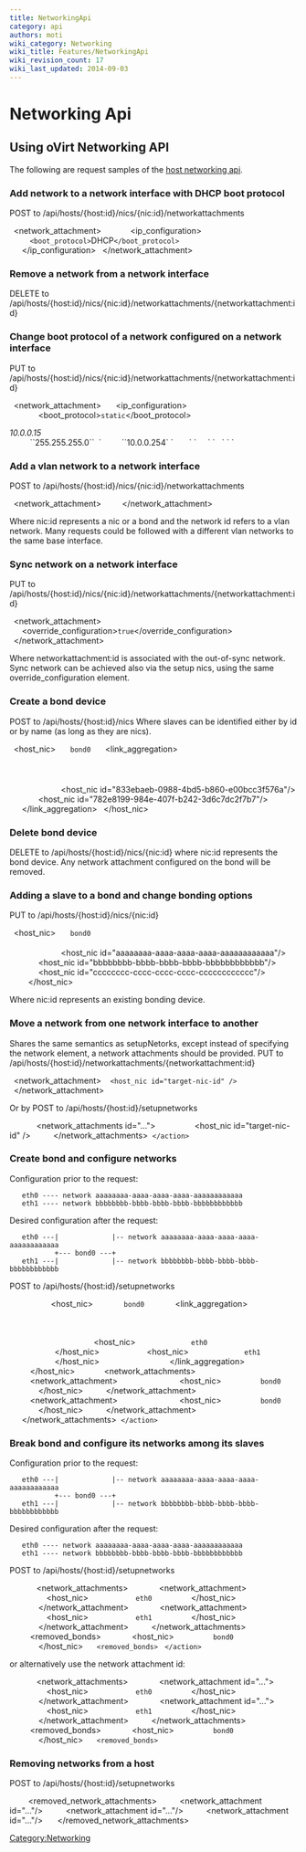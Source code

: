 ```yaml
---
title: NetworkingApi
category: api
authors: moti
wiki_category: Networking
wiki_title: Features/NetworkingApi
wiki_revision_count: 17
wiki_last_updated: 2014-09-03
---
```


# Networking Api

## Using oVirt Networking API

The following are request samples of the [host networking api](Features/HostNetworkingApi).

### Add network to a network interface with DHCP boot protocol

POST to /api/hosts/{host:id}/nics/{nic:id}/networkattachments

` `<network_attachment>
`   `<network id="..."/>
`   `<ip_configuration>
`     `<ipv4s>
`       `<ipv4>
               `<boot_protocol>`DHCP`</boot_protocol>` 
`       `</ipv4>
`     `</ipv4s>
`   `</ip_configuration>
` `</network_attachment>

### Remove a network from a network interface

DELETE to /api/hosts/{host:id}/nics/{nic:id}/networkattachments/{networkattachment:id}

### Change boot protocol of a network configured on a network interface

PUT to /api/hosts/{host:id}/nics/{nic:id}/networkattachments/{networkattachment:id}

` `<network_attachment>
`   `<ip_configuration>
`     `<ipv4s>
`       `<boot_protocol>`static`</boot_protocol>
`       `<ipv4 primary="true">
               

<address>
10.0.0.15

</address>
               `<netmask>`255.255.255.0`</netmask>` 
`         `<gateway>`10.0.0.254`</gateway>
`       `</ipv4>
`     `</ipv4s>
`   `</ip_configuration>
` `</network_attachment>

### Add a vlan network to a network interface

POST to /api/hosts/{host:id}/nics/{nic:id}/networkattachments

` `<network_attachment>
`   `<network id="..."/>
` `</network_attachment>

Where nic:id represents a nic or a bond and the network id refers to a vlan network.
Many requests could be followed with a different vlan networks to the same base interface.

### Sync network on a network interface

PUT to /api/hosts/{host:id}/nics/{nic:id}/networkattachments/{networkattachment:id}

` `<network_attachment>
`   `<override_configuration>`true`</override_configuration>
` `</network_attachment>

Where networkattachment:id is associated with the out-of-sync network.
Sync network can be achieved also via the setup nics, using the same override_configuration element.

### Create a bond device

POST to /api/hosts/{host:id}/nics Where slaves can be identified either by id or by name (as long as they are nics).

` `<host_nic>
`   `<name>`bond0`</name>
`   `<link_aggregation>
`     `<options>
             
`       `<option name="module" value="bonding">
             
`       `<option name="mode" value="1" type="Active-Backup"/>
`       `<option name="miimon" value="100"/>
`     `</options>
`     `<slaves>
`       `<host_nic id="833ebaeb-0988-4bd5-b860-e00bcc3f576a"/>
`       `<host_nic id="782e8199-984e-407f-b242-3d6c7dc2f7b7"/>
`     `</slaves>
`   `</link_aggregation>
` `</host_nic>

### Delete bond device

DELETE to /api/hosts/{host:id}/nics/{nic:id}
where nic:id represents the bond device. Any network attachment configured on the bond will be removed.

### Adding a slave to a bond and change bonding options

PUT to /api/hosts/{host:id}/nics/{nic:id}

` `<host_nic>
`   `<name>`bond0`</name>
`   `<bonding>
`     `<options>
`       `<option name="mode" value="2"/>
`     `</options>
`     `<slaves>
`       `<host_nic id="aaaaaaaa-aaaa-aaaa-aaaa-aaaaaaaaaaaa"/>
`       `<host_nic id="bbbbbbbb-bbbb-bbbb-bbbb-bbbbbbbbbbbb"/>
`       `<host_nic id="cccccccc-cccc-cccc-cccc-cccccccccccc"/>
`     `</slaves>
`   `</bonding>
` `</host_nic>

Where nic:id represents an existing bonding device.

### Move a network from one network interface to another

Shares the same semantics as setupNetorks, except instead of specifying the network element, a network attachments should be provided.
PUT to /api/hosts/{host:id}/networkattachments/{networkattachment:id}

` `<network_attachment>
         `<host_nic id="target-nic-id" />`  
` `</network_attachment>

Or by POST to /api/hosts/{host:id}/setupnetworks

` `<action>
`     `<network_attachments id="...">
`         `<host_nic id="target-nic-id" />
`     `</network_attachments>
       `</action>`  

### Create bond and configure networks

Configuration prior to the request:

       eth0 ---- network aaaaaaaa-aaaa-aaaa-aaaa-aaaaaaaaaaaa
       eth1 ---- network bbbbbbbb-bbbb-bbbb-bbbb-bbbbbbbbbbbb

Desired configuration after the request:

       eth0 ---|             |-- network aaaaaaaa-aaaa-aaaa-aaaa-aaaaaaaaaaaa
               +--- bond0 ---+
       eth1 ---|             |-- network bbbbbbbb-bbbb-bbbb-bbbb-bbbbbbbbbbbb

POST to /api/hosts/{host:id}/setupnetworks

` `<action>
`   `<bonds>
`     `<host_nic>
`       `<name>`bond0`<name>
`       `<link_aggregation>
`         `<options>
`           `<option name="mode" value="1" type="Active-Backup"/>
`           `<option name="miimon" value="100"/>
`         `</options>
`         `<slaves>
`           `<host_nic>
`             `<name>`eth0`<name>
`           `</host_nic>
`           `<host_nic>
`             `<name>`eth1`<name>
`           `</host_nic>
`         `</slaves>
`       `</link_aggregation>
`     `</host_nic>
`   `</bonds>
`   `<network_attachments>
`     `<network_attachment>
`       `<network id="aaaaaaaa-aaaa-aaaa-aaaa-aaaaaaaaaaaa"/>
`       `<host_nic>
`         `<name>`bond0`<name>
`       `</host_nic>
`     `</network_attachment>
`     `<network_attachment>
`       `<network id="bbbbbbbb-bbbb-bbbb-bbbb-bbbbbbbbbbbb"/>
`       `<host_nic>
`         `<name>`bond0`<name>
`       `</host_nic>
`     `</network_attachment>
`   `</network_attachments>
       `</action>`  

### Break bond and configure its networks among its slaves

Configuration prior to the request:

       eth0 ---|             |-- network aaaaaaaa-aaaa-aaaa-aaaa-aaaaaaaaaaaa
               +--- bond0 ---+
       eth1 ---|             |-- network bbbbbbbb-bbbb-bbbb-bbbb-bbbbbbbbbbbb

Desired configuration after the request:

       eth0 ---- network aaaaaaaa-aaaa-aaaa-aaaa-aaaaaaaaaaaa
       eth1 ---- network bbbbbbbb-bbbb-bbbb-bbbb-bbbbbbbbbbbb

POST to /api/hosts/{host:id}/setupnetworks

` `<action>
`     `<network_attachments>
`       `<network_attachment>
`         `<network id="aaaaaaaa-aaaa-aaaa-aaaa-aaaaaaaaaaaa"/>
`         `<host_nic>
`           `<name>`eth0`<name>
`         `</host_nic>
`       `</network_attachment>
`       `<network_attachment>
`         `<network id="bbbbbbbb-bbbb-bbbb-bbbb-bbbbbbbbbbbb"/>
`         `<host_nic>
`           `<name>`eth1`<name>
`         `</host_nic>
`       `</network_attachment>
`     `</network_attachments>
`     `<removed_bonds>
`       `<host_nic>
`         `<name>`bond0`<name>
`       `</host_nic>
           `<removed_bonds>` 
       `</action>`  

or alternatively use the network attachment id:

` `<action>
`     `<network_attachments>
`       `<network_attachment  id="...">
`         `<host_nic>
`           `<name>`eth0`<name>
`         `</host_nic>
`       `</network_attachment>
`       `<network_attachment id="...">
`         `<host_nic>
`           `<name>`eth1`<name>
`         `</host_nic>
`       `</network_attachment>
`     `</network_attachments>
`     `<removed_bonds>
`       `<host_nic>
`         `<name>`bond0`<name>
`       `</host_nic>
           `<removed_bonds>` 
` `</action>

### Removing networks from a host

POST to /api/hosts/{host:id}/setupnetworks

` `<action>
`   `<removed_network_attachments>
`     `<network_attachment id="..."/>
`     `<network_attachment id="..."/>
`     `<network_attachment id="..."/>
`   `</removed_network_attachments>
` `</action>

<Category:Networking>
